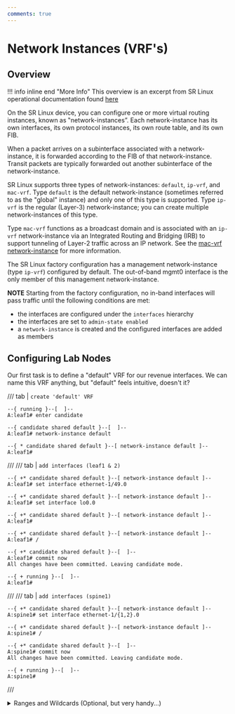```yaml
---
comments: true
---
```


# Network Instances (VRF's)

## Overview
!!! info inline end "More Info"
    This overview is an excerpt from SR Linux operational documentation found [here](https://documentation.nokia.com/srlinux/24-7/books/config-basics/network-instances.html#basic-network-instance-configuration)

On the SR Linux device, you can configure one or more virtual routing instances, known as ‟network-instances”. Each network-instance has its own interfaces, its own protocol instances, its own route table, and its own FIB.

When a packet arrives on a subinterface associated with a network-instance, it is forwarded according to the FIB of that network-instance. Transit packets are typically forwarded out another subinterface of the network-instance.

SR Linux supports three types of network-instances: `default`, `ip-vrf`, and `mac-vrf`. Type `default` is the default network-instance (sometimes referred to as the "global" instance) and only one of this type is supported. Type `ip-vrf` is the regular (Layer-3) network-instance; you can create multiple network-instances of this type.

Type `mac-vrf` functions as a broadcast domain and is associated with an `ip-vrf` network-instance via an Integrated Routing and Bridging (IRB) to support tunneling of Layer-2 traffic across an IP network. See the [mac-vrf network-instance](https://documentation.nokia.com/srlinux/24-7/books/config-basics/network-instances.html#mac-vrf-network-instance) for more information.

The SR Linux factory configuration has a management network-instance (type `ip-vrf`) configured by default. The out-of-band mgmt0 interface is the only member of this management network-instance.

**NOTE** Starting from the factory configuration, no in-band interfaces will pass traffic until the following conditions are met:
* the interfaces are configured under the `interfaces` hierarchy
* the interfaces are set to `admin-state enabled`
* a `network-instance` is created and the configured interfaces are added as members

## Configuring Lab Nodes

Our first task is to define a "default" VRF for our revenue interfaces. We can name this VRF anything, but "default" feels intuitive, doesn't it?

/// tab | `create 'default' VRF`

```srl
--{ running }--[  ]--
A:leaf1# enter candidate

--{ candidate shared default }--[  ]--
A:leaf1# network-instance default

--{ * candidate shared default }--[ network-instance default ]--
A:leaf1#
```

///
/// tab | `add interfaces (leaf1 & 2)`

```srl
--{ +* candidate shared default }--[ network-instance default ]--
A:leaf1# set interface ethernet-1/49.0

--{ +* candidate shared default }--[ network-instance default ]--
A:leaf1# set interface lo0.0

--{ +* candidate shared default }--[ network-instance default ]--
A:leaf1#

--{ +* candidate shared default }--[ network-instance default ]--
A:leaf1# /

--{ +* candidate shared default }--[  ]--
A:leaf1# commit now
All changes have been committed. Leaving candidate mode.

--{ + running }--[  ]--
A:leaf1#
```

///
/// tab | `add interfaces (spine1)`

```srl
--{ +* candidate shared default }--[ network-instance default ]--
A:spine1# set interface ethernet-1/{1,2}.0

--{ +* candidate shared default }--[ network-instance default ]--
A:spine1# /

--{ +* candidate shared default }--[  ]--
A:spine1# commit now
All changes have been committed. Leaving candidate mode.

--{ + running }--[  ]--
A:spine1#
```
///

<details>
<summary>Ranges and Wildcards (Optional, but very handy...)</summary>

<p>You might have noticed a bit of non-standard syntax in the spine1 configuration above. Rather than set ethernet-1/1.0 and ethernet-1/2.0 discretely, a range was defined using a combination of curly braces and a comma. SR Linux supports defining a range and/or using wildcards to optimize configuration and show/info output. These tools can even be combined and stacked within the same command!</p>
<b>Curly braces and a pair of periods for a range</b>
```
--{ +* candidate shared default }--[ network-instance default ]--
A:spine1# set interface ethernet-1/{1..7}.0
```
<i>This range command will include ethernet-1/1.0 through ethernet-1/7.0</i>
<br>
<br>
<b>Curly braces and commas for specific values</b>
```
--{ +* candidate shared default }--[ network-instance default ]--
A:spine1# set interface ethernet-1/{1,2,3,5,7}.0
```
<i>This range command will include ethernet-1/1.0, ethernet-1/2.0, ethernet-1/3.0, ethernet-1/5.0, and ethernet-1/7.0</i>
<br>
<br>
<b>Combine elements to optimize your command</b>
```
--{ +* candidate shared default }--[ network-instance default ]--
A:spine1# set interface ethernet-1/{1..3,5,7}.0
```
<i>This range command will include ethernet-1/1.0, ethernet-1/2.0, ethernet-1/3.0, ethernet-1/5.0, and ethernet-1/7.0</i>
<br>
<br>
<b>Use wildcards just about anywhere!</b>
```
--{ + running }--[  ]--
A:spine1# info interface *
```
<i>This will show the all configured interfaces</i>

```
--{ + running }--[  ]--
A:leaf1# info from state network-instance default route-table ipv4-unicast route * id * route-type bgp route-owner * origin-network-instance * active
```
<i>This will display the active status for all IPv4 unicast BGP routes in the default network instance route table</i>
</details>
